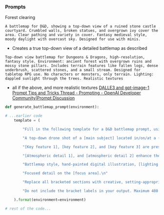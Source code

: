 ### Prompts
Forest clearing
```
A battlemap for D&D, showing a top-down view of a ruined stone castle courtyard. Crumbled walls, broken statues, and overgrown ivy cover the area. Clear pathing and variety in cover. Fantasy medieval style, moody daylight with overcast sky. Designed for use with minis.
```
- Creates a true top-down view of a detailed battlemap as described 
```
Top-down view battlemap for Dungeons & Dragons, high-resolution, fantasy style. Environment: ancient forest with overgrown ruins and mossy stone pillars. Includes terrain features like fallen logs, dense underbrush, scattered stones, and a small stream. Designed for tabletop RPG use. No characters or monsters, only terrain. Lighting: dappled sunlight through the trees. Realistic textures
```
- all if the above, and more realistic textures
[DALLE3 and gpt-image-1 Prompt Tips and Tricks Thread - Prompting - OpenAI Developer Community|Prompt Discussion](https://community.openai.com/t/dalle3-and-gpt-image-1-prompt-tips-and-tricks-thread/498040/68)
```python
def generate_battlemap_prompt(environment):

# ...earlier code
    template = (

        "Fill in the following template for a D&D battlemap prompt, using the environment: {environment}.\n"

        "A top-down drone shot of a [main subject] located in/on/at a {environment}. "

        "[Key feature 1], [key feature 2], and [key feature 3] are present. "

        "[Atmospheric detail 1], and [atmospheric detail 2] enhance the mood. "

        "Battlemap style, hand-painted digital illustration, [lighting descriptor], no photorealism. "

        "Focused detail on the [focus area].\n"

        "Replace all bracketed sections with creative, setting-appropriate details. "

        "Do not include the bracket labels in your output. Maximum 480 characters including spaces."

    ).format(environment=environment)

# rest of the code...
```